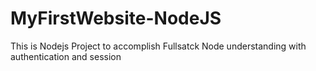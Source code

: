 # MyFirstWebsite-NodeJS

This is Nodejs Project to accomplish Fullsatck Node understanding with authentication and session 
